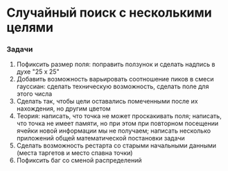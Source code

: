 # Случайный поиск с несколькими целями

### Задачи
1) Пофиксить размер поля: поправить ползунок и сделать надпись в духе "25 x 25"
2) Добавить возможность варьировать соотношение пиков в смеси гауссиан: сделать техническую возможность, сделать поле для этого числа
3) Сделать так, чтобы цели оставались помеченными после их нахождения, но другим цветом
4) Теория: написать, что точка не может проскакивать поля; написать, что точка не имеет памяти, но при этом при повторном посещении ячейки новой информации мы не получаем; написать несколько приложений общей математической постановки задачи
5) Сделать возможность рестарта со старыми начальными данными (места таргетов и место спавна точки)
6) Пофиксить баг со сменой распределений
